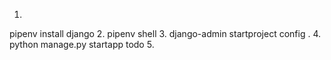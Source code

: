 1. 
pipenv install django
2. 
pipenv shell
3. 
django-admin startproject config .
4.
python manage.py startapp todo
5.